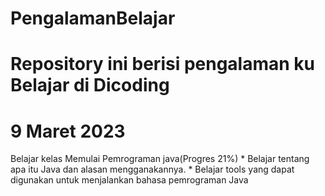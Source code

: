 # PengalamanBelajar
Repository ini berisi pengalaman ku Belajar di Dicoding
==
9 Maret 2023
==
Belajar kelas Memulai Pemrograman java(Progres 21%)
    * Belajar tentang apa itu Java dan alasan mengganakannya.
    * Belajar tools yang dapat digunakan untuk menjalankan bahasa pemrograman Java

